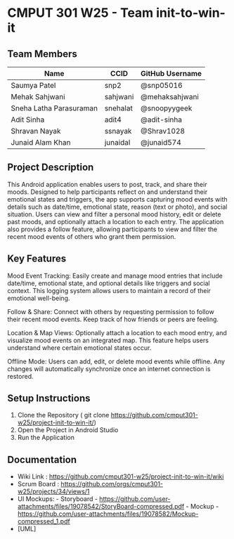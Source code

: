 # CMPUT 301 W25 - Team init-to-win-it

## Team Members

| Name                               | CCID    | GitHub Username   |
| ---------------------------------- | ------- | ----------------- |
| Saumya Patel                       | snp2    | @snp05016         |
| Mehak Sahjwani                     | sahjwani| @mehaksahjwani    |
| Sneha Latha Parasuraman            | snehalat| @snoopyygeek      |
| Adit Sinha                         | adit4   | @adit-sinha       |
| Shravan Nayak                      | ssnayak | @Shrav1028        |
| Junaid Alam Khan                   | junaidal| @junaid574        |

## Project Description

This Android application enables users to post, track, and share their moods. Designed to help participants reflect on and understand their emotional states and triggers, the app supports capturing mood events with details such as date/time, emotional state, reason (text or photo), and social situation. Users can view and filter a personal mood history, edit or delete past moods, and optionally attach a location to each entry. The application also provides a follow feature, allowing participants to view and filter the recent mood events of others who grant them permission. 

## Key Features

Mood Event Tracking: Easily create and manage mood entries that include date/time, emotional state, and optional details like triggers and social context. This logging system allows users to maintain a record of their emotional well-being.

Follow & Share: Connect with others by requesting permission to follow their recent mood events. Keep track of how friends or peers are feeling. 

Location & Map Views: Optionally attach a location to each mood entry, and visualize mood events on an integrated map. This feature helps users understand where certain emotional states occur.

Offline Mode: Users can add, edit, or delete mood events while offline. Any changes will automatically synchronize once an internet connection is restored.

## Setup Instructions

1. Clone the Repository ( git clone https://github.com/cmput301-w25/project-init-to-win-it/)
2. Open the Project in Android Studio
3. Run the Application

## Documentation

- Wiki Link : https://github.com/cmput301-w25/project-init-to-win-it/wiki
- Scrum Board : https://github.com/orgs/cmput301-w25/projects/34/views/1
- UI Mockups:
        - Storyboard - https://github.com/user-attachments/files/19078542/StoryBoard-compressed.pdf
        - Mockup - https://github.com/user-attachments/files/19078582/Mockup-compressed_1.pdf
- [UML]
